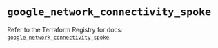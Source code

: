 # `google_network_connectivity_spoke`

Refer to the Terraform Registry for docs: [`google_network_connectivity_spoke`](https://registry.terraform.io/providers/hashicorp/google/6.40.0/docs/resources/network_connectivity_spoke).
